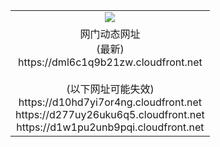 ﻿<table>
  <tr></tr>
  <tr><td colspan=2 align=center><img src="https://dml6c1q9b21zw.cloudfront.net/Up/oGate.jpg" /></td></tr>
  <tr><td colspan=2 align=center>网门动态网址<br/>(最新)
<br>https://dml6c1q9b21zw.cloudfront.net
<br/><br/>(以下网址可能失效)
<br>https://d10hd7yi7or4ng.cloudfront.net
<br>https://d277uy26uku6q5.cloudfront.net
<br>https://d1w1pu2unb9pqi.cloudfront.net
    </td>
  </tr>
</table>
